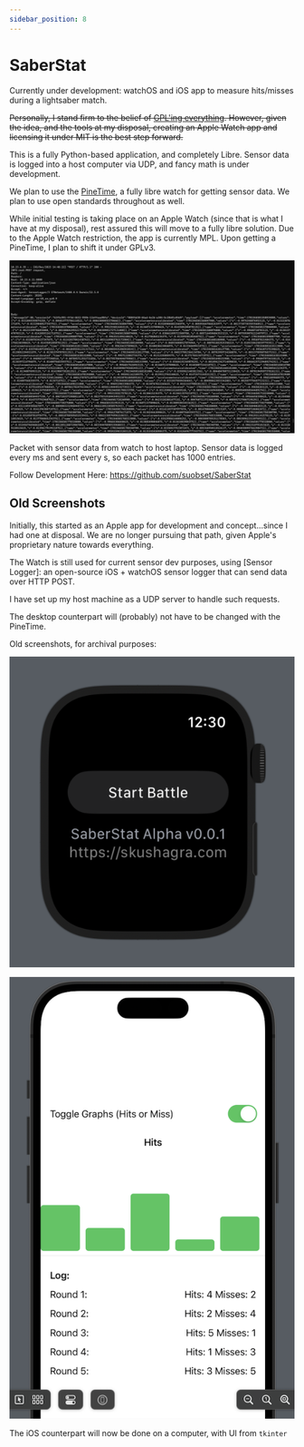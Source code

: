 ```yaml
---
sidebar_position: 8
---
```


# SaberStat

Currently under development: watchOS and iOS app to measure hits/misses during a lightsaber match. 

~~Personally, I stand firm to the belief of [GPL'ing everything](/disclaimer_fsf). However, given the idea, and the tools at my disposal, creating an Apple Watch app and licensing it under MIT is the best step forward.~~

This is a fully Python-based application, and completely Libre. Sensor data is logged into a host computer via UDP, and fancy math is under development.

We plan to use the [PineTime](https://www.pine64.org/pinetime/), a fully libre watch for getting sensor data. We plan to use open standards throughout as well.

While initial testing is taking place on an Apple Watch (since that is what I have at my disposal), rest assured this will move to a fully libre solution. Due to the Apple Watch restriction, the app is currently MPL. Upon getting a PineTime, I plan to shift it under GPLv3.

![Example of Packet in working demo](./assets/saberstatPacket.png)

Packet with sensor data from watch to host laptop. Sensor data is logged every ms and sent every s, so each packet has 1000 entries.

Follow Development Here: https://github.com/suobset/SaberStat


## Old Screenshots

Initially, this started as an Apple app for development and concept...since I had one at disposal. We are no longer pursuing that path, given Apple's proprietary nature towards everything.

The Watch is still used for current sensor dev purposes, using [Sensor Logger]: an open-source iOS + watchOS sensor logger that can send data over HTTP POST. 

I have set up my host machine as a UDP server to handle such requests. 

The desktop counterpart will (probably) not have to be changed with the PineTime. 

Old screenshots, for archival purposes:

![watchOS Screenshot](./assets/saberstat-scrnsht1.png)

![iOS Screenshot](./assets/saberstat-scrnsht2.png)

The iOS counterpart will now be done on a computer, with UI from ```tkinter```